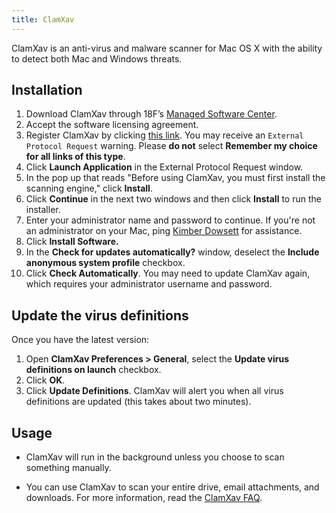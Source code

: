 ```yaml
---
title: ClamXav
---
```


ClamXav is an anti-virus and malware scanner for Mac OS X with the ability to detect both Mac and Windows threats.


## Installation

1. Download ClamXav through 18F&rsquo;s [Managed Software Center](/managed-software-center).
2. Accept the software licensing agreement.
3. Register ClamXav by clicking [this link](https://www.clamxav.com/installRegistration/CLA151230-5218-44105). You may receive an `External Protocol Request` warning. Please **do not** select **Remember my choice for all links of this type**.
4. Click **Launch Application** in the External Protocol Request window.
5. In the pop up that reads "Before using ClamXav, you must first install the scanning engine," click **Install**.
6. Click **Continue** in the next two windows and then click **Install** to run the installer.
7. Enter your administrator name and password to continue. If you're not an administrator on your Mac, ping [Kimber Dowsett](https://18f.slack.com/team/kimber) for assistance.
8. Click **Install Software.**
9. In the **Check for updates automatically?** window, deselect the **Include anonymous system profile** checkbox.
10. Click **Check Automatically**. You may need to update ClamXav again, which requires your administrator username and password.

## Update the virus definitions

Once you have the latest version:

1. Open **ClamXav Preferences > General**, select the **Update virus definitions on launch** checkbox.
2. Click **OK**.
3. Click **Update Definitions**. ClamXav will alert you when all virus definitions are updated (this takes about two minutes).

## Usage

- ClamXav will run in the background unless you choose to scan something manually.

- You can use ClamXav to scan your entire drive, email attachments, and downloads. For more information, read the [ClamXav FAQ](https://www.clamxav.com/faq.php).
